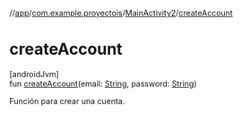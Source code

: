 //[app](../../../index.md)/[com.example.proyectois](../index.md)/[MainActivity2](index.md)/[createAccount](create-account.md)

# createAccount

[androidJvm]\
fun [createAccount](create-account.md)(email: [String](https://kotlinlang.org/api/latest/jvm/stdlib/kotlin/-string/index.html), password: [String](https://kotlinlang.org/api/latest/jvm/stdlib/kotlin/-string/index.html))

Función para crear una cuenta.
